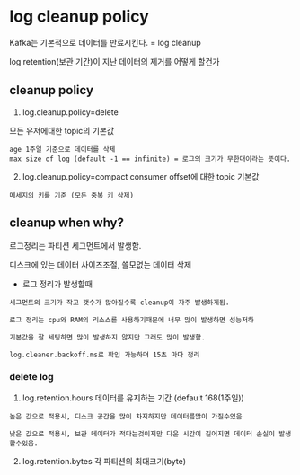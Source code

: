 # log cleanup policy
Kafka는 기본적으로 데이터를 만료시킨다. = log cleanup

log retention(보관 기간)이 지난 데이터의 제거를 어떻게 할건가


## cleanup policy

1. log.cleanup.policy=delete

모든 유저에대한 topic의 기본값
```
age 1주일 기준으로 데이터를 삭제
max size of log (default -1 == infinite) = 로그의 크기가 무한대이라는 뜻이다.
```

2. log.cleanup.policy=compact
consumer offset에 대한 topic 기본값
```
메세지의 키를 기준 (모든 중복 키 삭제)

```

## cleanup when why?
로그정리는 파티션 세그먼트에서 발생함.

디스크에 있는 데이터 사이즈조절, 쓸모없는 데이터 삭제

- 로그 정리가 발생할때
```
세그먼트의 크기가 작고 갯수가 많아질수록 cleanup이 자주 발생하게됨.

로그 정리는 cpu와 RAM의 리소스를 사용하기때문에 너무 많이 발생하면 성능저하

기본값을 잘 세팅하면 많이 발생하지 않지만 그래도 많이 발생함.

log.cleaner.backoff.ms로 확인 가능하며 15초 마다 정리
```
### delete log
1. log.retention.hours
데이터를 유지하는 기간 (default 168(1주일))
```
높은 값으로 적용시, 디스크 공간을 많이 차지하지만 데이터륾많이 가질수있음

낮은 값으로 적용시, 보관 데이터가 적다는것이지만 다운 시간이 길어지면 데이터 손실이 발생할수있음.
```
2. log.retention.bytes
각 파티션의 최대크기(byte)
```

```
